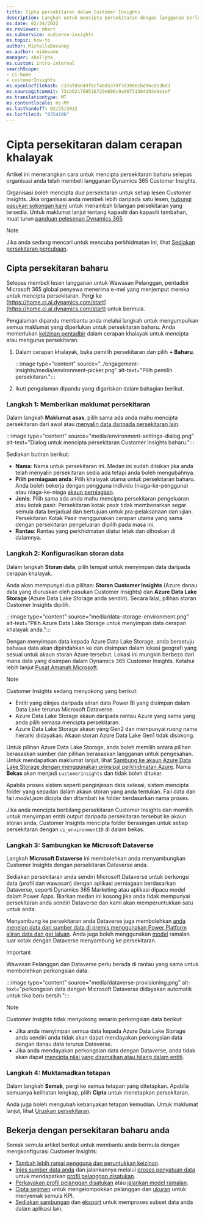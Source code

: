 ```yaml
---
title: Cipta persekitaran dalam Customer Insights
description: Langkah untuk mencipta persekitaran dengan langganan berlesen untuk Dynamics 365 Customer Insights.
ms.date: 02/24/2022
ms.reviewer: mhart
ms.subservice: audience-insights
ms.topic: how-to
author: MichelleDevaney
ms.author: midevane
manager: shellyha
ms.custom: intro-internal
searchScope:
- ci-home
- customerInsights
ms.openlocfilehash: c37afd5649f8cf40d5379f3d39d0cbd96cde3bd3
ms.sourcegitcommit: 73cb021760516729e696c9a90731304d92e0e1ef
ms.translationtype: MT
ms.contentlocale: ms-MY
ms.lasthandoff: 02/25/2022
ms.locfileid: "8354106"
---
```

# <a name="create-an-environment-in-audience-insights"></a>Cipta persekitaran dalam cerapan khalayak

Artikel ini menerangkan cara untuk mencipta persekitaran baharu selepas organisasi anda telah membeli langganan Dynamics 365 Customer Insights. 

Organisasi boleh mencipta *dua* persekitaran untuk setiap lesen Customer Insights. Jika organisasi anda membeli lebih daripada satu lesen, [hubungi pasukan sokongan kami](https://go.microsoft.com/fwlink/?linkid=2079641) untuk menambah bilangan persekitaran yang tersedia. Untuk maklumat lanjut tentang kapasiti dan kapasiti tambahan, muat turun [panduan pelesenan Dynamics 365](https://go.microsoft.com/fwlink/?LinkId=866544).

> [!NOTE]
> Jika anda sedang mencari untuk mencuba perkhidmatan ini, lihat [Sediakan persekitaran percubaan](../trial-signup.md).

## <a name="create-a-new-environment"></a>Cipta persekitaran baharu

Selepas membeli lesen langganan untuk Wawasan Pelanggan, pentadbir Microsoft 365 global penyewa menerima e-mel yang menjemput mereka untuk mencipta persekitaran. Pergi ke [https://home.ci.ai.dynamics.com/start](https://home.ci.ai.dynamics.com/start) untuk bermula. 

Pengalaman dipandu membantu anda melalui langkah untuk mengumpulkan semua maklumat yang diperlukan untuk persekitaran baharu. Anda memerlukan [keizinan pentadbir](permissions.md) dalam cerapan khalayak untuk mencipta atau mengurus persekitaran.

1. Dalam cerapan khalayak, buka pemilih persekitaran dan pilih **+ Baharu**.
  
   :::image type="content" source="../engagement-insights/media/environment-picker.png" alt-text="Pilih pemilih persekitaran.":::

1. Ikuti pengalaman dipandu yang digariskan dalam bahagian berikut.

### <a name="step-1-provide-environment-information"></a>Langkah 1: Memberikan maklumat persekitaran

Dalam langkah **Maklumat asas**, pilih sama ada anda mahu mencipta persekitaran dari awal atau [menyalin data daripada persekitaran lain](manage-environments.md#copy-the-environment-configuration).

   :::image type="content" source="media/environment-settings-dialog.png" alt-text="Dialog untuk mencipta persekitaran Customer Insights baharu.":::

Sediakan butiran berikut:
   - **Nama**: Nama untuk persekitaran ini. Medan ini sudah diisikan jika anda telah menyalin persekitaran sedia ada tetapi anda boleh mengubahnya.
   - **Pilih perniagaan anda**: Pilih khalayak utama untuk persekitaran baharu. Anda boleh bekerja dengan pengguna individu (niaga-ke-pengguna) atau niaga-ke-niaga [akaun perniagaan](work-with-business-accounts.md).
   - **Jenis**: Pilih sama ada anda mahu mencipta persekitaran pengeluaran atau kotak pasir. Persekitaran kotak pasir tidak membenarkan segar semula data berjadual dan bertujuan untuk pra-pelaksanaan dan ujian. Persekitaran Kotak Pasir menggunakan cerapan utama yang sama dengan persekitaran pengeluaran dipilih pada masa ini.
   - **Rantau**: Rantau yang perkhidmatan diatur letak dan dihoskan di dalamnya.

### <a name="step-2-configure-data-storage"></a>Langkah 2: Konfigurasikan storan data

Dalam langkah **Storan data**, pilih tempat untuk menyimpan data daripada cerapan khalayak.

Anda akan mempunyai dua pilihan: **Storan Customer Insights** (Azure danau data yang diuruskan oleh pasukan Customer Insights) dan **Azure Data Lake Storage** (Azure Data Lake Storage anda sendiri). Secara lalai, pilihan storan Customer Insights dipilih.

:::image type="content" source="media/data-storage-environment.png" alt-text="Pilih Azure Data Lake Storage untuk menyimpan data cerapan khalayak anda.":::

Dengan menyimpan data kepada Azure Data Lake Storage, anda bersetuju bahawa data akan dipindahkan ke dan disimpan dalam lokasi geografi yang sesuai untuk akaun storan Azure tersebut. Lokasi ini mungkin berbeza dari mana data yang disimpan dalam Dynamics 365 Customer Insights. Ketahui lebih lanjut [Pusat Amanah Microsoft](https://www.microsoft.com/trust-center).

> [!NOTE]
> Customer Insights sedang menyokong yang berikut:
> - Entiti yang diinjes daripada aliran data Power BI yang disimpan dalam Data Lake terurus Microsoft Dataverse.  
> - Azure Data Lake Storage akaun daripada rantau Azure yang sama yang anda pilih semasa mencipta persekitaran.
> - Azure Data Lake Storage akaun yang Gen2 dan mempunyai *ruang* nama hierarki didayakan. Akaun storan Azure Data Lake Gen1 tidak disokong.

Untuk pilihan Azure Data Lake Storage, anda boleh memilih antara pilihan berasaskan sumber dan pilihan berasaskan langganan untuk pengesahan. Untuk mendapatkan maklumat lanjut, lihat [Sambung ke akaun Azure Data Lake Storage dengan menggunakan prinsipal perkhidmatan Azure](connect-service-principal.md). Nama **Bekas** akan menjadi `customerinsights` dan tidak boleh ditukar.

Apabila proses sistem seperti penginjesan data selesai, sistem mencipta folder yang sepadan dalam akaun storan yang anda tentukan. Fail data dan fail *model.json* dicipta dan ditambah ke folder berdasarkan nama proses.

Jika anda mencipta berbilang persekitaran Customer Insights dan memilih untuk menyimpan entiti output daripada persekitaran tersebut ke akaun storan anda, Customer Insights mencipta folder berasingan untuk setiap persekitaran dengan `ci_environmentID` di dalam bekas.

### <a name="step-3-connect-to-microsoft-dataverse"></a>Langkah 3: Sambungkan ke Microsoft Dataverse
   
Langkah **Microsoft Dataverse** ini membolehkan anda menyambungkan Customer Insights dengan persekitaran Dataverse anda.

Sediakan persekitaran anda sendiri Microsoft Dataverse untuk berkongsi data (profil dan wawasan) dengan aplikasi perniagaan berdasarkan Dataverse, seperti Dynamics 365 Marketing atau aplikasi dipacu model dalam Power Apps. Biarkan medan ini kosong jika anda tidak mempunyai persekitaran anda sendiri Dataverse dan kami akan memperuntukkan satu untuk anda.

Menyambung ke persekitaran anda Dataverse juga membolehkan [anda menelan data dari sumber data di premis menggunakan Power Platform aliran data dan get laluan](data-sources.md#add-data-from-on-premises-data-sources). Anda juga boleh menggunakan [model](predictions-overview.md?tabs=b2c#out-of-box-models) ramalan luar kotak dengan Dataverse menyambung ke persekitaran.

> [!IMPORTANT]
> Wawasan Pelanggan dan Dataverse perlu berada di rantau yang sama untuk membolehkan perkongsian data.

:::image type="content" source="media/dataverse-provisioning.png" alt-text="perkongsian data dengan Microsoft Dataverse didayakan automatik untuk tika baru bersih.":::

> [!NOTE]
> Customer Insights tidak menyokong senario perkongsian data berikut:
> - Jika anda menyimpan semua data kepada Azure Data Lake Storage anda sendiri anda tidak akan dapat mendayakan perkongsian data dengan danau data terurus Dataverse.
> - Jika anda mendayakan perkongsian data dengan Dataverse, anda tidak akan dapat [mencipta nilai yang diramalkan atau hilang dalam entiti](predictions.md).

### <a name="step-4-finalize-the-settings"></a>Langkah 4: Muktamadkan tetapan

Dalam langkah **Semak**, pergi ke semua tetapan yang ditetapkan. Apabila semuanya kelihatan lengkap, pilih **Cipta** untuk menetapkan persekitaran. 

Anda juga boleh mengubah kebanyakan tetapan kemudian. Untuk maklumat lanjut, lihat [Uruskan persekitaran](manage-environments.md).

## <a name="work-with-your-new-environment"></a>Bekerja dengan persekitaran baharu anda

Semak semula artikel berikut untuk membantu anda bermula dengan mengkonfigurasi Customer Insights: 

- [Tambah lebih ramai pengguna dan peruntukkan keizinan](permissions.md).
- [Injes sumber data anda](data-sources.md) dan jalankannya melalui [proses penyatuan data](data-unification.md) untuk mendapatkan [profil pelanggan disatukan](customer-profiles.md).
- [Perkayakan profil pelanggan disatukan](enrichment-hub.md) atau [jalankan model ramalan](predictions-overview.md).
- [Cipta segmen](segments.md) untuk mengelompokkan pelanggan dan [ukuran](measures.md) untuk menyemak semula KPI.
- [Sediakan sambungan](connections.md) dan [eksport](export-destinations.md) untuk memproses subset data anda dalam aplikasi lain.
